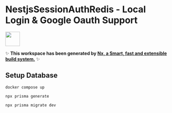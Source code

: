 # NestjsSessionAuthRedis - Local Login & Google Oauth Support

<a alt="Nx logo" href="https://nx.dev" target="_blank" rel="noreferrer"><img src="https://raw.githubusercontent.com/nrwl/nx/master/images/nx-logo.png" width="45"></a>

✨ **This workspace has been generated by [Nx, a Smart, fast and extensible build system.](https://nx.dev)** ✨

## Setup Database
```
docker compose up
```

```
npx prisma generate
```

```
npx prisma migrate dev
```